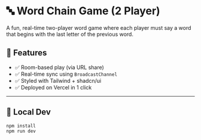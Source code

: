# 🔤 Word Chain Game (2 Player)

A fun, real-time two-player word game where each player must say a word that begins with the last letter of the previous word.

## 🚀 Features

- ✅ Room-based play (via URL share)
- ✅ Real-time sync using `BroadcastChannel`
- ✅ Styled with Tailwind + shadcn/ui
- ✅ Deployed on Vercel in 1 click

---

## 🧪 Local Dev

```bash
npm install
npm run dev
